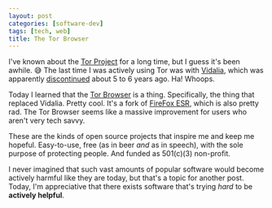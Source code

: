 ```yaml
---
layout: post
categories: [software-dev]
tags: [tech, web]
title: The Tor Browser
---
```


I've known about the [Tor Project](https://www.torproject.org/index.html.en) for a long time, but I guess it's been awhile. 😅 The last time I was actively using Tor was with [Vidalia](https://en.wikipedia.org/wiki/Vidalia_(software)), which was apparently [discontinued](https://blog.torproject.org/plain-vidalia-bundles-be-discontinued-dont-panic) about 5 to 6 years ago. Ha! Whoops.

<!--excerpt-->

Today I learned that the [Tor Browser](https://www.torproject.org/projects/torbrowser.html.en) is a thing. Specifically, the thing that replaced Vidalia. Pretty cool. It's a fork of [FireFox ESR](https://www.mozilla.org/en-US/firefox/organizations/), which is also pretty rad. The Tor Browser seems like a massive improvement for users who aren't very tech savvy.

These are the kinds of open source projects that inspire me and keep me hopeful. Easy-to-use, free (as in beer *and* as in speech), with the sole purpose of protecting people. And funded as 501(c)(3) non-profit.

I never imagined that such vast amounts of popular software would become actively harmful like they are today, but that's a topic for another post. Today, I'm appreciative that there exists software that's trying *hard* to be **actively helpful**.
